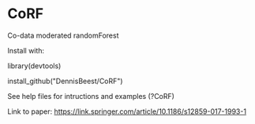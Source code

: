 # CoRF
Co-data moderated randomForest

Install with:

library(devtools)

install_github("DennisBeest/CoRF")

See help files for intructions and examples (?CoRF)

Link to paper:
https://link.springer.com/article/10.1186/s12859-017-1993-1
